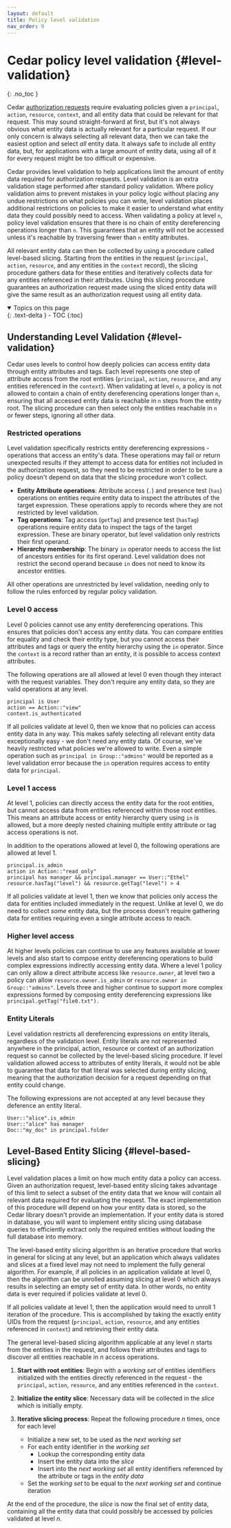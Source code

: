 ```yaml
---
layout: default
title: Policy level validation
nav_order: 9
---
```


# Cedar policy level validation {#level-validation}
{: .no_toc }

Cedar [authorization requests](../auth/authorization.md) require evaluating policies given a `principal`, `action`, `resource`, `context`, and all entity data that could be relevant for that request.
This may sound straight-forward at first, but it's not always obvious what entity data is actually relevant for a particular request.
If our only concern is always selecting all relevant data, then we can take the easiest option and select _all_ entity data.
It always safe to include all entity data, but, for applications with a large amount of entity data, using all of it for every request might be too difficult or expensive.

Cedar provides level validation to help applications limit the amount of entity data required for authorization requests.
Level validation is an extra validation stage performed after standard policy validation.
Where policy validation aims to prevent mistakes in your policy logic without placing any undue restrictions on what policies you can write, level validation places additional restrictions on policies to make it easier to understand what entity data they could possibly need to access.
When validating a policy at level `n`, policy level validation ensures that there is no chain of entity dereferencing operations longer than `n`.
This guarantees that an entity will not be accessed unless it's reachable by traversing fewer than `n` entity attributes.

All relevant entity data can then be collected by using a procedure called level-based slicing.
Starting from the entities in the request (`principal`, `action`, `resource`, and any entities in the `context` record), the slicing procedure gathers data for these entities and iteratively collects data for any entities referenced in their attributes.
Using this slicing procedure guarantees an authorization request made using the sliced entity data will give the same result as an authorization request using all entity data.

<details open markdown="block">
  <summary>
    Topics on this page
  </summary>
  {: .text-delta }
- TOC
{:toc}
</details>

## Understanding Level Validation {#level-validation}

Cedar uses levels to control how deeply policies can access entity data through entity attributes and tags.
Each level represents one step of attribute access from the root entities (`principal`, `action`, `resource`, and any entities referenced in the `context`).
When validating at level `n`, a policy is not allowed to contain a chain of entity dereferencing operations longer than `n`, ensuring that all accessed entity data is reachable in `n` steps from the entity root.
The slicing procedure can then select only the entities reachable in `n` or fewer steps, ignoring all other data.

### Restricted operations

Level validation specifically restricts entity dereferencing expressions - operations that access an entity's data.
These operations may fail or return unexpected results if they attempt to access data for entities not included in the authorization request, so they need to be restricted in order to be sure a policy doesn't depend on data that the slicing procedure won't collect.

* **Entity Attribute operations**: Attribute access (`.`) and presence test (`has`) operations on entities require entity data to inspect the attributes of the target expression. These operations apply to records where they are not restricted by level validation.
* **Tag operations**: Tag access (`getTag`) and presence test (`hasTag`) operations require entity data to inspect the tags of the target expression. These are binary operator, but level validation only restricts their first operand.
* **Hierarchy membership**: The binary `in` operator needs to access the list of ancestors entities for its first operand. Level validation does not restrict the second operand because `in` does not need to know its ancestor entities.

All other operations are unrestricted by level validation, needing only to follow the rules enforced by regular policy validation.

### Level 0 access

Level 0 policies cannot use any entity dereferencing operations.
This ensures that policies don't access any entity data.
You can compare entities for equality and check their entity type, but you cannot access their attributes and tags or query the entity hierarchy using the `in` operator.
Since the `context` is a record rather than an entity, it is possible to access context attributes.

The following operations are all allowed at level 0 even though they interact with the request variables.
They don't require any entity data, so they are valid operations at any level.
```cedar
principal is User
action == Action::"view"
context.is_authenticated
```

If all policies validate at level 0, then we know that no policies can access entity data in any way.
This makes safely selecting all relevant entity data exceptionally easy - we don't need any entity data.
Of course, we've heavily restricted what policies we're allowed to write.
Even a simple operation such as `principal in Group::"admins"` would be reported as a level validation error because the `in` operation requires access to entity data for `principal`.

### Level 1 access

At level 1, policies can directly access the entity data for the root entities, but cannot access data from entities referenced within those root entities.
This means an attribute access or entity hierarchy query using `in` is allowed, but a more deeply nested chaining multiple entity attribute or tag access operations is not.

In addition to the operations allowed at level 0, the following operations are allowed at level 1.
```cedar
principal.is_admin
action in Action::"read_only"
principal has manager && principal.manager == User::"Ethel"
resource.hasTag("level") && resource.getTag("level") > 4
```

If all policies validate at level 1, then we know that policies only access the data for entities included immediately in the request.
Unlike at level 0, we do need to collect _some_ entity data, but the process doesn't require gathering data for entities requiring even a single attribute access to reach.

### Higher level access

At higher levels policies can continue to use any features available at lower levels and also start to compose entity dereferencing operations to build complex expressions indirectly accessing entity data.
Where a level 1 policy can only allow a direct attribute access like `resource.owner`, at level two a policy can allow `resource.owner.is_admin` or `resource.owner in Group::"admins"`.
Levels three and higher continue to support more complex expressions formed by composing entity dereferencing expressions like `principal.getTag("file0.txt").`

### Entity Literals

Level validation restricts all dereferencing expressions on entity literals, regardless of the validation level.
Entity literals are not represented anywhere in the principal, action, resource or context of an authorization request so cannot be collected by the level-based slicing procedure.
If level validation allowed access to attributes of entity literals, it would not be able to guarantee that data for that literal was selected during entity slicing, meaning that the authorization decision for a request depending on that entity could change.

The following expressions are not accepted at any level because they deference an entity literal.
```cedar
User::"alice".is_admin
User::"alice" has manager
Doc::"my_doc" in principal.folder
```

## Level-Based Entity Slicing {#level-based-slicing}

Level validation places a limit on how much entity data a policy can access.
Given an authorization request, level-based entity slicing takes advantage of this limit to select a subset of the entity data that we know will contain all relevant data required for evaluating the request.
The exact implementation of this procedure will depend on how your entity data is stored, so the Cedar library doesn't provide an implementation.
If your entity data is stored in database, you will want to implement entity slicing using database queries to efficiently extract only the required entities without loading the full database into memory.

The level-based entity slicing algorithm is an iterative procedure that works in general for slicing at any level, but an application which always validates and slices at a fixed level may not need to implement the fully general algorithm.
For example, if all policies in an application validate at level 0, then the algorithm can be unrolled assuming slicing at level 0 which always results in selecting an empty set of entity data.
In other words, no entity data is ever required if policies validate at level 0.

If all policies validate at level 1, then the application would need to unroll 1 iteration of the procedure.
This is accomplished by taking the exactly entity UIDs from the request (`principal`, `action`, `resource`, and any entities referenced in `context`) and retrieving their entity data.

The general level-based slicing algorithm applicable at any level *n* starts from the entities in the request, and follows their attributes and tags to discover all entities reachable in *n* access operations.

1. **Start with root entities**: Begin with a *working set* of entities identifiers initialized with the entities directly referenced in the request - the `principal`, `action`, `resource`, and any entities referenced in the `context`.

2. **Initialize the entity slice**: Necessary data will be collected in the *slice* which is initially empty.

3. **Iterative slicing process**: Repeat the following procedure *n* times, once for each level
   - Initialize a new set, to be used as the *next working set*
   - For each entity identifier in the *working set*
     - Lookup the corresponding entity data
     - Insert the entity data into the *slice*
     - Insert into the *next working set* all entity identifiers referenced by the attribute or tags in the *entity data*
   - Set the *working set* to be equal to the *next working set* and continue iteration

At the end of the procedure, the *slice* is now the final set of entity data, containing all the entity data that could possibly be accessed by policies validated at level *n*.
